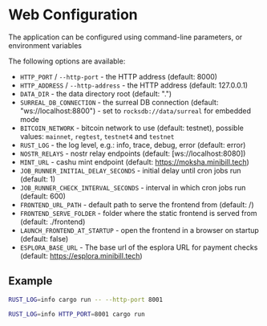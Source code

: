 # Web Configuration

The application can be configured using command-line parameters, or environment variables

The following options are available:

* `HTTP_PORT` / `--http-port` - the HTTP address (default: 8000)
* `HTTP_ADDRESS` / `--http-address` - the HTTP address (default: 127.0.0.1)
* `DATA_DIR` - the data directory root (default: ".")
* `SURREAL_DB_CONNECTION` - the surreal DB connection (default: "ws://localhost:8800") - set to `rocksdb://data/surreal` for embedded mode
* `BITCOIN_NETWORK` - bitcoin network to use (default: testnet), possible values: `mainnet`, `regtest`, `testnet4` and `testnet`
* `RUST_LOG` - the log level, e.g.: info, trace, debug, error (default: error)
* `NOSTR_RELAYS` - nostr relay endpoints (default: [ws://localhost:8080])
* `MINT_URL` - cashu mint endpoint (default: https://moksha.minibill.tech)
* `JOB_RUNNER_INITIAL_DELAY_SECONDS` - initial delay until cron jobs run (default: 1)
* `JOB_RUNNER_CHECK_INTERVAL_SECONDS` - interval in which cron jobs run (default: 600)
* `FRONTEND_URL_PATH` - default path to serve the frontend from (default: /)
* `FRONTEND_SERVE_FOLDER` - folder where the static frontend is served from (default: ./frontend)
* `LAUNCH_FRONTEND_AT_STARTUP` - open the frontend in a browser on startup (default: false)
* `ESPLORA_BASE_URL` - The base url of the esplora URL for payment checks (default: https://esplora.minibill.tech)

## Example

```bash
RUST_LOG=info cargo run -- --http-port 8001

RUST_LOG=info HTTP_PORT=8001 cargo run
```


